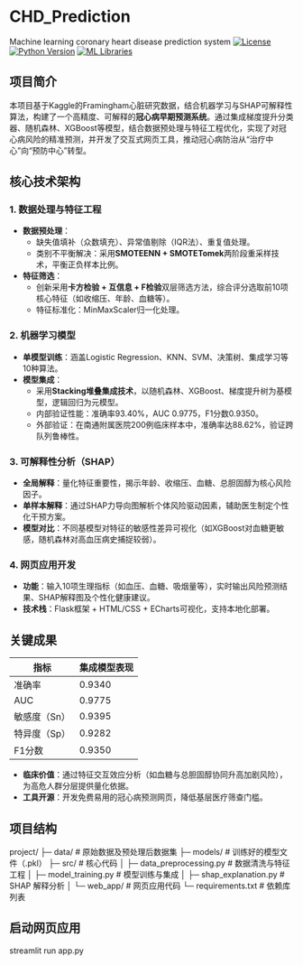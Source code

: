 # CHD_Prediction
Machine learning coronary heart disease prediction system
[![License](https://img.shields.io/badge/License-MIT-blue.svg)](https://opensource.org/licenses/MIT)
[![Python Version](https://img.shields.io/badge/Python-3.11%2B-green.svg)](https://www.python.org/)
[![ML Libraries](https://img.shields.io/badge/ML-Scikit--learn%20%7C%20XGBoost%20%7C%20LightGBM%20%7C%20CatBoost-orange.svg)](https://scikit-learn.org/)


## 项目简介  
本项目基于Kaggle的Framingham心脏研究数据，结合机器学习与SHAP可解释性算法，构建了一个高精度、可解释的**冠心病早期预测系统**。通过集成梯度提升分类器、随机森林、XGBoost等模型，结合数据预处理与特征工程优化，实现了对冠心病风险的精准预测，并开发了交互式网页工具，推动冠心病防治从“治疗中心”向“预防中心”转型。


## 核心技术架构  
### 1. 数据处理与特征工程  
- **数据预处理**：  
  - 缺失值填补（众数填充）、异常值剔除（IQR法）、重复值处理。  
  - 类别不平衡解决：采用**SMOTEENN + SMOTETomek**两阶段重采样技术，平衡正负样本比例。  
- **特征筛选**：  
  - 创新采用**卡方检验 + 互信息 + F检验**双层筛选方法，综合评分选取前10项核心特征（如收缩压、年龄、血糖等）。  
  - 特征标准化：MinMaxScaler归一化处理。  

### 2. 机器学习模型  
- **单模型训练**：涵盖Logistic Regression、KNN、SVM、决策树、集成学习等10种算法。  
- **模型集成**：  
  - 采用**Stacking堆叠集成技术**，以随机森林、XGBoost、梯度提升树为基模型，逻辑回归为元模型。  
  - 内部验证性能：准确率93.40%，AUC 0.9775，F1分数0.9350。  
  - 外部验证：在南通附属医院200例临床样本中，准确率达88.62%，验证跨队列鲁棒性。  

### 3. 可解释性分析（SHAP）  
- **全局解释**：量化特征重要性，揭示年龄、收缩压、血糖、总胆固醇为核心风险因子。  
- **单样本解释**：通过SHAP力导向图解析个体风险驱动因素，辅助医生制定个性化干预方案。  
- **模型对比**：不同基模型对特征的敏感性差异可视化（如XGBoost对血糖更敏感，随机森林对高血压病史捕捉较弱）。  

### 4. 网页应用开发  
- **功能**：输入10项生理指标（如血压、血糖、吸烟量等），实时输出风险预测结果、SHAP解释图及个性化健康建议。  
- **技术栈**：Flask框架 + HTML/CSS + ECharts可视化，支持本地化部署。  


## 关键成果  
| 指标         | 集成模型表现       |
|--------------|--------------------|
| 准确率       | 0.9340            |
| AUC          | 0.9775            |
| 敏感度（Sn） | 0.9395            |
| 特异度（Sp） | 0.9282            |
| F1分数       | 0.9350            |

- **临床价值**：通过特征交互效应分析（如血糖与总胆固醇协同升高加剧风险），为高危人群分层提供量化依据。  
- **工具开源**：开发免费易用的冠心病预测网页，降低基层医疗筛查门槛。  


## 项目结构  
project/
├─ data/ # 原始数据及预处理后数据集
├─ models/ # 训练好的模型文件（.pkl）
├─ src/ # 核心代码
│ ├─ data_preprocessing.py # 数据清洗与特征工程
│ ├─ model_training.py # 模型训练与集成
│ ├─ shap_explanation.py # SHAP 解释分析
│ └─ web_app/ # 网页应用代码
└─ requirements.txt # 依赖库列表

## 启动网页应用
streamlit run app.py

